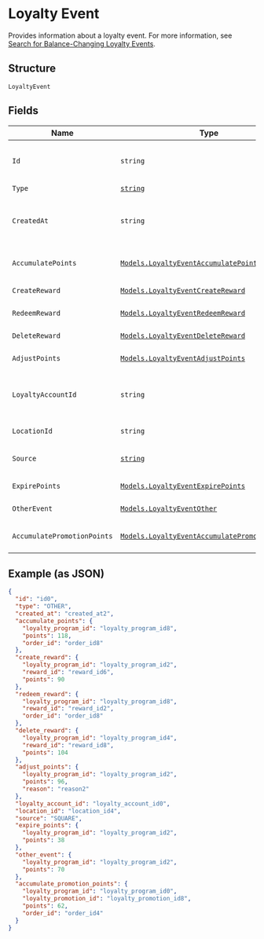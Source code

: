 
# Loyalty Event

Provides information about a loyalty event.
For more information, see [Search for Balance-Changing Loyalty Events](https://developer.squareup.com/docs/loyalty-api/loyalty-events).

## Structure

`LoyaltyEvent`

## Fields

| Name | Type | Tags | Description |
|  --- | --- | --- | --- |
| `Id` | `string` | Required | The Square-assigned ID of the loyalty event.<br>**Constraints**: *Minimum Length*: `1` |
| `Type` | [`string`](../../doc/models/loyalty-event-type.md) | Required | The type of the loyalty event. |
| `CreatedAt` | `string` | Required | The timestamp when the event was created, in RFC 3339 format.<br>**Constraints**: *Minimum Length*: `1` |
| `AccumulatePoints` | [`Models.LoyaltyEventAccumulatePoints`](../../doc/models/loyalty-event-accumulate-points.md) | Optional | Provides metadata when the event `type` is `ACCUMULATE_POINTS`. |
| `CreateReward` | [`Models.LoyaltyEventCreateReward`](../../doc/models/loyalty-event-create-reward.md) | Optional | Provides metadata when the event `type` is `CREATE_REWARD`. |
| `RedeemReward` | [`Models.LoyaltyEventRedeemReward`](../../doc/models/loyalty-event-redeem-reward.md) | Optional | Provides metadata when the event `type` is `REDEEM_REWARD`. |
| `DeleteReward` | [`Models.LoyaltyEventDeleteReward`](../../doc/models/loyalty-event-delete-reward.md) | Optional | Provides metadata when the event `type` is `DELETE_REWARD`. |
| `AdjustPoints` | [`Models.LoyaltyEventAdjustPoints`](../../doc/models/loyalty-event-adjust-points.md) | Optional | Provides metadata when the event `type` is `ADJUST_POINTS`. |
| `LoyaltyAccountId` | `string` | Required | The ID of the [loyalty account](entity:LoyaltyAccount) associated with the event.<br>**Constraints**: *Minimum Length*: `1`, *Maximum Length*: `36` |
| `LocationId` | `string` | Optional | The ID of the [location](entity:Location) where the event occurred. |
| `Source` | [`string`](../../doc/models/loyalty-event-source.md) | Required | Defines whether the event was generated by the Square Point of Sale. |
| `ExpirePoints` | [`Models.LoyaltyEventExpirePoints`](../../doc/models/loyalty-event-expire-points.md) | Optional | Provides metadata when the event `type` is `EXPIRE_POINTS`. |
| `OtherEvent` | [`Models.LoyaltyEventOther`](../../doc/models/loyalty-event-other.md) | Optional | Provides metadata when the event `type` is `OTHER`. |
| `AccumulatePromotionPoints` | [`Models.LoyaltyEventAccumulatePromotionPoints`](../../doc/models/loyalty-event-accumulate-promotion-points.md) | Optional | Provides metadata when the event `type` is `ACCUMULATE_PROMOTION_POINTS`. |

## Example (as JSON)

```json
{
  "id": "id0",
  "type": "OTHER",
  "created_at": "created_at2",
  "accumulate_points": {
    "loyalty_program_id": "loyalty_program_id8",
    "points": 118,
    "order_id": "order_id8"
  },
  "create_reward": {
    "loyalty_program_id": "loyalty_program_id2",
    "reward_id": "reward_id6",
    "points": 90
  },
  "redeem_reward": {
    "loyalty_program_id": "loyalty_program_id8",
    "reward_id": "reward_id2",
    "order_id": "order_id8"
  },
  "delete_reward": {
    "loyalty_program_id": "loyalty_program_id4",
    "reward_id": "reward_id8",
    "points": 104
  },
  "adjust_points": {
    "loyalty_program_id": "loyalty_program_id2",
    "points": 96,
    "reason": "reason2"
  },
  "loyalty_account_id": "loyalty_account_id0",
  "location_id": "location_id4",
  "source": "SQUARE",
  "expire_points": {
    "loyalty_program_id": "loyalty_program_id2",
    "points": 38
  },
  "other_event": {
    "loyalty_program_id": "loyalty_program_id2",
    "points": 70
  },
  "accumulate_promotion_points": {
    "loyalty_program_id": "loyalty_program_id0",
    "loyalty_promotion_id": "loyalty_promotion_id8",
    "points": 62,
    "order_id": "order_id4"
  }
}
```

